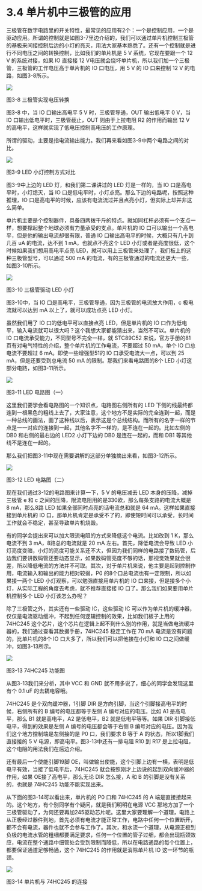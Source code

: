 # 3.4 单片机中三极管的应用

三极管在数字电路里的开关特性，最常见的应用有2个：一个是控制应用，一个是驱动应用。所谓的控制就是如图3-7里边介绍的，我们可以通过单片机控制三极管的基极来间接控制后边的小灯的亮灭，用法大家基本熟悉了。还有一个控制就是进行不同电压之间的转换控制，比如我们的单片机是 5 V 系统，它现在要跟一个 12 V 的系统对接，如果 IO 直接接 12 V电压就会烧坏单片机，所以我们加一个三极管，三极管的工作电压高于单片机的 IO 口电压，用 5 V 的 IO 口来控制 12 V 的电路，如图3-8所示。

![](images/32.png)

图3-8 三极管实现电压转换

图3-8 中，当 IO 口输出高电平 5 V 时，三极管导通，OUT 输出低电平 0 V，当 IO 口输出低电平时，三极管截止，OUT 则由于上拉电阻 R2 的作用而输出 12 V 的高电平，这样就实现了低电压控制高电压的工作原理。

所谓的驱动，主要是指电流输出能力。我们再来看如图3-9中两个电路之间的对比。

![](images/33.png)

图3-9 LED 小灯控制方式对比

图3-9中上边的 LED 灯，和我们第二课讲过的 LED 灯是一样的，当 IO 口是高电平时，小灯熄灭，当 IO 口是低电平时，小灯点亮。那么下边的电路呢，按照这种推理，IO 口是高电平的时候，应该有电流流过并且点亮小灯，但实际上却并非这么简单。

单片机主要是个控制器件，具备四两拨千斤的特点。就如同杠杆必须有一个支点一样，想要撑起整个地球必须有力量承受的支点。单片机的 IO 口可以输出一个高电平，但是他的输出电流却很有限，普通 IO 口输出高电平的时候，大概只有几十到几百 uA 的电流，达不到 1 mA，也就点不亮这个 LED 小灯或者是亮度很低，这个时候如果我们想用高电平点亮 LED，就可以用上三极管来处理了，我们板上的这种三极管型号，可以通过 500 mA 的电流，有的三极管通过的电流还更大一些，如图3-10所示。

![](images/34.png)

图3-10 三极管驱动 LED 小灯

图3-10中，当 IO 口是高电平，三极管导通，因为三极管的电流放大作用，c 极电流就可以达到 mA 以上了，就可以成功点亮 LED 小灯。

虽然我们用了 IO 口的低电平可以直接点亮 LED，但是单片机的 IO 口作为低电平，输入电流就可以很大吗？这个我想大家都能猜出来，当然不可以。单片机的 IO 口电流承受能力，不同型号不完全一样，就 STC89C52 来说，官方手册的81页有对电气特性的介绍，整个单片机的工作电流，不要超过 50 mA，单个 IO 口总电流不要超过 6 mA。即使一些增强型51的 IO 口承受电流大一点，可以到 25 mA，但是还要受到总电流 50 mA 的限制。那我们来看电路图的8个 LED 小灯这部分电路，如图3-11所示。

![](images/35.png)

图3-11  LED 电路图（一）

这里我们要学会看电路图的一个知识点，电路图右侧所有的 LED 下侧的线最终都连到一根黑色的粗线上去了，大家注意，这个地方不是实际的完全连到一起，而是一种总线的画法，画了这种线以后，表示这是个总线结构。而所有的名字一样的节点是一一对应的连接到一起，其他名字不一样的，是不连在一起的。比如左侧的 DB0 和右侧的最右边的 LED2 小灯下边的 DB0 是连在一起的，而和 DB1 等其他线不是连在一起的。

那么我们把图3-11中现在需要讲解的这部分单独摘出来看，如图3-12所示。

![](images/36.png)

图3-12 LED 电路图（二）

现在我们通过3-12的电路图来计算一下，5 V 的电压减去 LED 本身的压降，减掉三极管 e 和 c 之间的压降，限流电阻用的是330欧，那么每条支路的电流大概是 8 mA，那么8路 LED 如果全部同时点亮的话电流总和就是 64 mA。这样如果直接接到单片机的 IO 口，那单片机肯定是承受不了的，即使短时间可以承受，长时间工作就会不稳定，甚至导致单片机烧毁。

有的同学会提出来可以加大限流电阻的方式来降低这个电流。比如改到 1 K，那么电流不到 3 mA，8路总的电流就是 20 mA 左右。首先，降低电流会导致 LED 小灯亮度变暗，小灯的亮度可能关系还不大，但因为我们同样的电路接了数码管，后边我们要讲数码管还要动态显示，如果数码管亮度不够的话，那视觉效果就会很差，所以降低电流的方法并不可取。其次，对于单片机来说，他主要是起到控制作用，电流输入和输出的能力相对较弱，P0 的8个口总电流也有一定限制，所以如果接一两个 LED 小灯观察，可以勉强直接用单片机的 IO 口来接，但是接多个小灯，从实际工程的角度去考虑，就不推荐直接接 IO 口了。那么我们如果要用单片机控制多个 LED 小灯该怎么办呢？

除了三极管之外，其实还有一些驱动 IC，这些驱动 IC 可以作为单片机的缓冲器，仅仅是电流驱动缓冲，不起到任何逻辑控制的效果，比如我们板子上用的 74HC245 这个芯片，这个芯片在逻辑上起不到什么别的作用，就是当做电流缓冲器的，我们通过查看其数据手册，74HC245 稳定工作在 70 mA 电流是没有问题的，比单片机的8个 IO 口大多了，所以我们可以把他接在小灯和 IO 口之间做缓冲，如图3-13所示。

![](images/37.png)

图3-13 74HC245 功能图

从图3-13我们来分析，其中 VCC 和 GND 就不用多说了，细心的同学会发现这里有个 0.1 uF 的去耦电容哦。

74HC245 是个双向缓冲器，1引脚 DIR 是方向引脚，当这个引脚接高电平的时候，右侧所有的 B 编号的电压都等于左侧 A 编号对应的电压。比如 A1 是高电平，那么 B1 就是高电平，A2 是低电平，B2 就是低电平等等。如果 DIR 引脚接低电平，得到的效果是左侧 A 编号的电压都会等于右侧 B 编号对应的电压。因为我们这个地方控制端是左侧接的是 P0 口，我们要求 B 等于 A 的状态，所以1脚我们直接接的 5 V 电源，即高电平。图3-13中还有一排电阻 R10 到 R17 是上拉电阻，这个电阻的用法我们在后边介绍。

还有最后一个使能引脚19脚 OE，叫做输出使能，这个引脚上边有一横，表明是低电平有效，当接了低电平后，74HC245 就会按照刚才上边说的起到双向缓冲器的作用，如果 OE接了高电平，那么无论 DIR 怎么接，A 和 B 的引脚是没有关系的，也就是 74HC245 功能不能实现出来。

从下面的图3-14可以看出来，单片机的 P0 口和 74HC245 的 A 端是直接接起来的。这个地方，有个别同学有个疑问，就是我们明明在电源 VCC 那地方加了一个三极管驱动了，为何还要再加245驱动芯片呢。这里大家要理解一个道理，电路上从正极经过器件到地，首先必须有电流才能正常工作，电路中任何一个位置断开，都不会有电流，器件也就不会参与工作了。其次，和水流一个道理，从电源正极到负极的电流水管的粗细都要满足要求，任何一个位置的管子过细，都会出现瓶颈效应，电流在整个通路中细管处会受到限制而降低，所以在电路通路的每个位置上，都要保证通道足够畅通，这个 74HC245 的作用就是消除单片机 IO 这一环节的瓶颈。

![](images/38.png)

图3-14 单片机与 74HC245 的连接